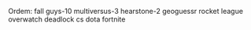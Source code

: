Ordem:
fall guys-10
multiversus-3
hearstone-2
geoguessr
rocket league
overwatch
deadlock
cs
dota
fortnite

